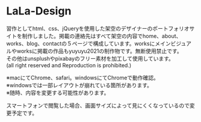 # LaLa-Design
習作としてhtml、css、jQueryを使用した架空のデザイナーのポートフォリオサイトを制作しました。掲載の連絡先はすべて架空の内容でhome、about、works、blog、contactの５ページで構成しています。worksにメインビジュアルやworksに掲載の作品もyuyuyu2021の制作物です。無断使用禁止です。<br>
その他はunsplushやpixabayのフリー素材を加工して使用しています。<br>
(all right reserved and Reproduction is prohibited.) <br>

※macにてChrome、safari。windowsにてChromeで動作確認。<br>
※windowsでは一部レイアウトが崩れている箇所があります。<br>
※随時、内容を変更する可能性があります。<br>

スマートフォンで閲覧した場合、画面サイズによって見にくくなっているので変更予定です。
